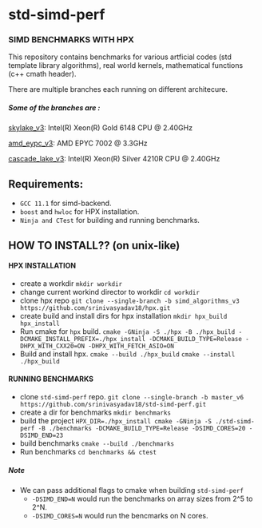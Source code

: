 # std-simd-perf

### SIMD BENCHMARKS WITH HPX
This repository contains benchmarks for various artficial codes (std template library algorithms), real world kernels, mathematical functions (c++ cmath header).
 
 There are multiple branches each running on different architecure.
 
 ##### Some of the branches are : 
 
 [skylake_v3](https://github.com/srinivasyadav18/std-simd-perf/tree/skylake_v3): Intel(R) Xeon(R) Gold 6148 CPU @ 2.40GHz
 
 [amd_eypc_v3](https://github.com/srinivasyadav18/std-simd-perf/tree/amd_epyc_v3): AMD EPYC 7002 @ 3.3GHz 
 
 [cascade_lake_v3](https://github.com/srinivasyadav18/std-simd-perf/tree/cascade_lake_v3): Intel(R) Xeon(R) Silver 4210R CPU @ 2.40GHz
 
## Requirements:

* `GCC 11.1` for simd-backend.
* `boost` and `hwloc` for HPX installation.
* `Ninja and CTest` for building and running benchmarks.

## HOW TO INSTALL?? (on unix-like)

#### HPX INSTALLATION
* create a workdir `mkdir workdir`
* change current workind director to workdir `cd workdir`
* clone hpx repo `git clone --single-branch -b simd_algorithms_v3 https://github.com/srinivasyadav18/hpx.git`
* create build and install dirs for hpx installation `mkdir hpx_build hpx_install`
* Run cmake for `hpx` build. `cmake -GNinja -S ./hpx -B ./hpx_build -DCMAKE_INSTALL_PREFIX=./hpx_install -DCMAKE_BUILD_TYPE=Release -DHPX_WITH_CXX20=ON -DHPX_WITH_FETCH_ASIO=ON`
* Build and install hpx. `cmake --build ./hpx_build` `cmake --install ./hpx_build`

#### RUNNING BENCHMARKS
* clone `std-simd-perf` repo. `git clone --single-branch -b master_v6 https://github.com/srinivasyadav18/std-simd-perf.git`
* create a dir for benchmarks `mkdir benchmarks`
* build the project `HPX_DIR=./hpx_install cmake -GNinja -S ./std-simd-perf -B ./benchmarks -DCMAKE_BUILD_TYPE=Release -DSIMD_CORES=20 -DSIMD_END=23`
* build benchmarks `cmake --build ./benchmarks`
* Run benchmarks `cd benchmarks && ctest`

##### Note
* We can pass additional flags to cmake when building `std-simd-perf`
  * `-DSIMD_END=N` would run the benchmarks on array sizes from 2^5 to 2^N.
  * `-DSIMD_CORES=N` would run the bencmarks on N cores.
 

